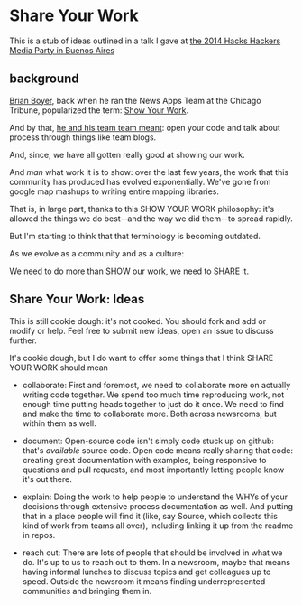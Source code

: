 Share Your Work
=============

This is a stub of ideas outlined in a talk I gave at [the 2014 Hacks Hackers Media Party in Buenos Aires](http://mediaparty.info/2014/)

background
----------

[Brian Boyer](https://twitter.com/brianboyer), back when he ran the News Apps Team at the Chicago Tribune, popularized the term: [Show Your Work](https://twitter.com/brianboyer/status/184750320868524034).

And by that, [he and his team team meant](http://blog.apps.chicagotribune.com/2011/09/02/show-your-work/): open your code and talk about process through things like team blogs.

And, since, we have all gotten really good at showing our work.

And *man* what work it is to show: over the last few years, the work that this community has produced has evolved exponentially. We've gone from google map mashups to writing entire mapping libraries.

That is, in large part, thanks to this SHOW YOUR WORK philosophy: it's allowed the things we do best--and the way we did them--to spread rapidly.

But I'm starting to think that that terminology is becoming outdated. 

As we evolve as a community and as a culture:  

We need to do more than SHOW our work, we need to SHARE it. 

Share Your Work: Ideas
---------------

This is still cookie dough: it's not cooked. You should fork and add or modify or help. Feel free to submit new ideas, open an issue to discuss further. 

It's cookie dough, but I do want to offer some things that I think SHARE YOUR WORK should mean

* collaborate: First and foremost, we need to collaborate more on actually writing code together. We spend too much time reproducing work, not enough time putting heads together to just do it once. We need to find and make the time to collaborate more. Both across newsrooms, but within them as well.

* document: Open-source code isn't simply code stuck up on github: that's *available* source code. Open code means really sharing that code: creating great documentation with examples, being responsive to questions and pull requests, and most importantly letting people know it's out there. 

* explain: Doing the work to help people to understand the WHYs of your decisions through extensive process documentation as well. And putting that in a place people will find it (like, say Source, which collects this kind of work from teams all over), including linking it up from the readme in repos.

* reach out: There are lots of people that should be involved in what we do. It's up to us to reach out to them. In a newsroom, maybe that means having informal lunches to discuss topics and get colleagues up to speed. Outside the newsroom it means finding underrepresented communities and bringing them in.
